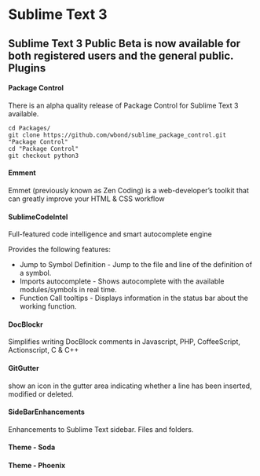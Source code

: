 Sublime Text 3
=====================
Sublime Text 3 Public Beta is now available for both registered users and the general public.
Plugins
---------
#### Package Control
There is an alpha quality release of Package Control for Sublime Text 3 available. 

    cd Packages/
	git clone https://github.com/wbond/sublime_package_control.git "Package Control"
	cd "Package Control"
	git checkout python3

#### Emment
Emmet (previously known as Zen Coding) is a web-developer’s toolkit that can greatly improve your HTML & CSS workflow


#### SublimeCodeIntel
Full-featured code intelligence and smart autocomplete engine

Provides the following features:

 - Jump to Symbol Definition - Jump to the file and line of the definition of a symbol.
 - Imports autocomplete - Shows autocomplete with the available modules/symbols in real time.
 - Function Call tooltips - Displays information in the status bar about the working function.

#### DocBlockr
Simplifies writing DocBlock comments in Javascript, PHP, CoffeeScript, Actionscript, C & C++

#### GitGutter
show an icon in the gutter area indicating whether a line has been inserted, modified or deleted.
#### SideBarEnhancements
Enhancements to Sublime Text sidebar. Files and folders.
#### Theme - Soda
#### Theme - Phoenix 
